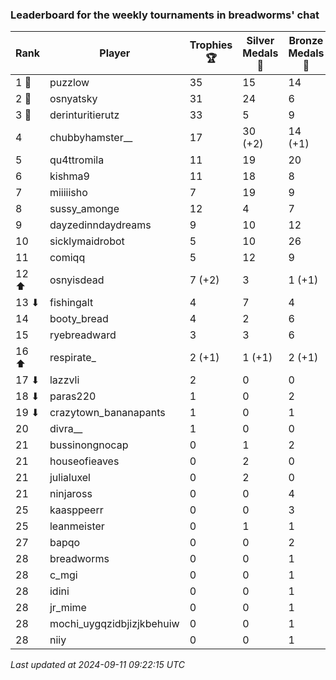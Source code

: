 ### Leaderboard for the weekly tournaments in breadworms' chat
| Rank | Player | Trophies 🏆 | Silver Medals 🥈 | Bronze Medals 🥉 | Points |
|------|--------|-------------|------------------|------------------|--------|
| 1 🥇 | puzzlow | 35 | 15 | 14 | 127.0 |
| 2 🥈 | osnyatsky | 31 | 24 | 6 | 120.0 |
| 3 🥉 | derinturitierutz | 33 | 5 | 9 | 108.5 |
| 4 | chubbyhamster__ | 17 | 30 (+2) | 14 (+1) | 88.0 (+2.5) |
| 5 | qu4ttromila | 11 | 19 | 20 | 62.0 |
| 6 | kishma9 | 11 | 18 | 8 | 55.0 |
| 7 | miiiiisho | 7 | 19 | 9 | 44.5 |
| 8 | sussy_amonge | 12 | 4 | 7 | 43.5 |
| 9 | dayzedinndaydreams | 9 | 10 | 12 | 43.0 |
| 10 | sicklymaidrobot | 5 | 10 | 26 | 38.0 |
| 11 | comiqq | 5 | 12 | 9 | 31.5 |
| 12 ⬆| osnyisdead | 7 (+2) | 3 | 1 (+1) | 24.5 (+6.5) |
| 13 ⬇| fishingalt | 4 | 7 | 4 | 21.0 |
| 14 | booty_bread | 4 | 2 | 6 | 17.0 |
| 15 | ryebreadward | 3 | 3 | 6 | 15.0 |
| 16 ⬆| respirate_ | 2 (+1) | 1 (+1) | 2 (+1) | 8.0 (+4.5) |
| 17 ⬇| lazzvli | 2 | 0 | 0 | 6.0 |
| 18 ⬇| paras220 | 1 | 0 | 2 | 4.0 |
| 19 ⬇| crazytown_bananapants | 1 | 0 | 1 | 3.5 |
| 20 | divra__ | 1 | 0 | 0 | 3.0 |
| 21 | bussinongnocap | 0 | 1 | 2 | 2.0 |
| 21 | houseofieaves | 0 | 2 | 0 | 2.0 |
| 21 | julialuxel | 0 | 2 | 0 | 2.0 |
| 21 | ninjaross | 0 | 0 | 4 | 2.0 |
| 25 | kaasppeerr | 0 | 0 | 3 | 1.5 |
| 25 | leanmeister | 0 | 1 | 1 | 1.5 |
| 27 | bapqo | 0 | 0 | 2 | 1.0 |
| 28 | breadworms | 0 | 0 | 1 | 0.5 |
| 28 | c_mgi | 0 | 0 | 1 | 0.5 |
| 28 | idini | 0 | 0 | 1 | 0.5 |
| 28 | jr_mime | 0 | 0 | 1 | 0.5 |
| 28 | mochi_uygqzidbjizjkbehuiw | 0 | 0 | 1 | 0.5 |
| 28 | niiy | 0 | 0 | 1 | 0.5 |

_Last updated at 2024-09-11 09:22:15 UTC_